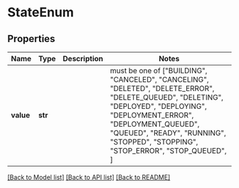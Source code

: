 # StateEnum


## Properties
Name | Type | Description | Notes
------------ | ------------- | ------------- | -------------
**value** | **str** |  |  must be one of ["BUILDING", "CANCELED", "CANCELING", "DELETED", "DELETE_ERROR", "DELETE_QUEUED", "DELETING", "DEPLOYED", "DEPLOYING", "DEPLOYMENT_ERROR", "DEPLOYMENT_QUEUED", "QUEUED", "READY", "RUNNING", "STOPPED", "STOPPING", "STOP_ERROR", "STOP_QUEUED", ]

[[Back to Model list]](../README.md#documentation-for-models) [[Back to API list]](../README.md#documentation-for-api-endpoints) [[Back to README]](../README.md)


